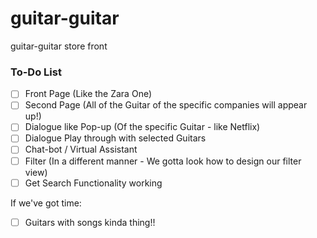 # guitar-guitar
guitar-guitar store front

### To-Do List

- [ ] Front Page (Like the Zara One)
- [ ] Second Page (All of the Guitar of the specific companies will appear up!)
- [ ] Dialogue like Pop-up (Of the specific Guitar - like Netflix)
- [ ] Dialogue Play through with selected Guitars
- [ ] Chat-bot / Virtual Assistant
- [ ] Filter (In a different manner - We gotta look how to design our filter view)
- [ ] Get Search Functionality working

If we've got time: 
- [ ] Guitars with songs kinda thing!!
